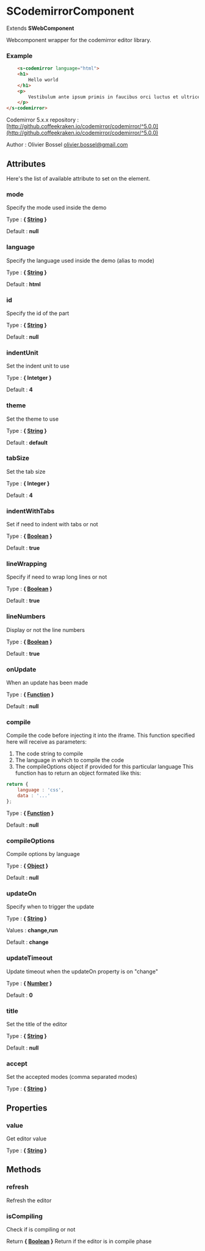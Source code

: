 # SCodemirrorComponent

Extends **SWebComponent**

Webcomponent wrapper for the codemirror editor library.


### Example
```html
	<s-codemirror language="html">
	<h1>
		Hello world
	</h1>
	<p>
		Vestibulum ante ipsum primis in faucibus orci luctus et ultrices posuere cubilia Curae; Praesent eleifend risus nibh, sed ultrices turpis imperdiet a. Praesent elit odio, efficitur accumsan nisl nec, venenatis.
	</p>
</s-codemirror>
```
Codemirror 5.x.x repository : [http://github.coffeekraken.io/codemirror/codemirror/^5.0.0](http://github.coffeekraken.io/codemirror/codemirror/^5.0.0)

Author : Olivier Bossel <olivier.bossel@gmail.com>




## Attributes

Here's the list of available attribute to set on the element.

### mode

Specify the mode used inside the demo

Type : **{ [String](https://developer.mozilla.org/fr/docs/Web/JavaScript/Reference/Objets_globaux/String) }**

Default : **null**


### language

Specify the language used inside the demo (alias to mode)

Type : **{ [String](https://developer.mozilla.org/fr/docs/Web/JavaScript/Reference/Objets_globaux/String) }**

Default : **html**


### id

Specify the id of the part

Type : **{ [String](https://developer.mozilla.org/fr/docs/Web/JavaScript/Reference/Objets_globaux/String) }**

Default : **null**


### indentUnit

Set the indent unit to use

Type : **{ Intetger }**

Default : **4**


### theme

Set the theme to use

Type : **{ [String](https://developer.mozilla.org/fr/docs/Web/JavaScript/Reference/Objets_globaux/String) }**

Default : **default**


### tabSize

Set the tab size

Type : **{ Integer }**

Default : **4**


### indentWithTabs

Set if need to indent with tabs or not

Type : **{ [Boolean](https://developer.mozilla.org/fr/docs/Web/JavaScript/Reference/Objets_globaux/Boolean) }**

Default : **true**


### lineWrapping

Specify if need to wrap long lines or not

Type : **{ [Boolean](https://developer.mozilla.org/fr/docs/Web/JavaScript/Reference/Objets_globaux/Boolean) }**

Default : **true**


### lineNumbers

Display or not the line numbers

Type : **{ [Boolean](https://developer.mozilla.org/fr/docs/Web/JavaScript/Reference/Objets_globaux/Boolean) }**

Default : **true**


### onUpdate

When an update has been made

Type : **{ [Function](https://developer.mozilla.org/fr/docs/Web/JavaScript/Reference/Objets_globaux/Function) }**

Default : **null**


### compile

Compile the code before injecting it into the iframe.
This function specified here will receive as parameters:
1. The code string to compile
2. The language in which to compile the code
3. The compileOptions object if provided for this particular language
This function has to return an object formated like this:
```js
return {
	language : 'css',
	data : '...'
};
```

Type : **{ [Function](https://developer.mozilla.org/fr/docs/Web/JavaScript/Reference/Objets_globaux/Function) }**

Default : **null**


### compileOptions

Compile options by language

Type : **{ [Object](https://developer.mozilla.org/fr/docs/Web/JavaScript/Reference/Objets_globaux/Object) }**

Default : **null**


### updateOn

Specify when to trigger the update

Type : **{ [String](https://developer.mozilla.org/fr/docs/Web/JavaScript/Reference/Objets_globaux/String) }**

Values : **change,run**

Default : **change**


### updateTimeout

Update timeout when the updateOn property is on "change"

Type : **{ [Number](https://developer.mozilla.org/fr/docs/Web/JavaScript/Reference/Objets_globaux/Number) }**

Default : **0**


### title

Set the title of the editor

Type : **{ [String](https://developer.mozilla.org/fr/docs/Web/JavaScript/Reference/Objets_globaux/String) }**

Default : **null**


### accept

Set the accepted modes (comma separated modes)

Type : **{ [String](https://developer.mozilla.org/fr/docs/Web/JavaScript/Reference/Objets_globaux/String) }**



## Properties


### value

Get editor value

Type : **{ [String](https://developer.mozilla.org/fr/docs/Web/JavaScript/Reference/Objets_globaux/String) }**


## Methods


### refresh

Refresh the editor


### isCompiling

Check if is compiling or not

Return **{ [Boolean](https://developer.mozilla.org/fr/docs/Web/JavaScript/Reference/Objets_globaux/Boolean) }** Return if the editor is in compile phase